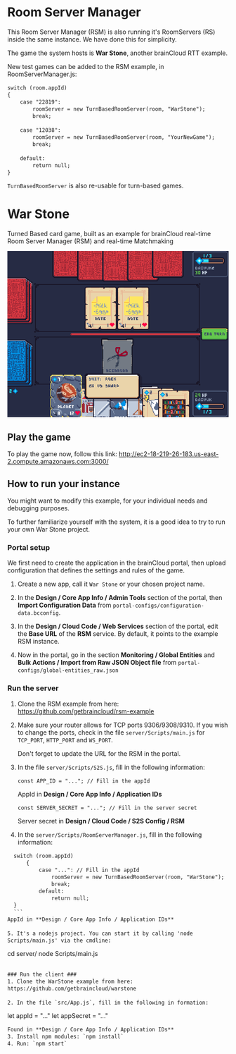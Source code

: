 # Room Server Manager #

This Room Server Manager (RSM) is also running it's RoomServers (RS) inside the same instance. We have done this for simplicity.


The game the system hosts is **War Stone**, another brainCloud RTT example.


New test games can be added to the RSM example, in RoomServerManager.js:

```
switch (room.appId)
{
    case "22819":
        roomServer = new TurnBasedRoomServer(room, "WarStone");
        break;

    case "12038":
        roomServer = new TurnBasedRoomServer(room, "YourNewGame");
        break;
        
    default:
        return null;
}
```

`TurnBasedRoomServer` is also re-usable for turn-based games.





# War Stone #
Turned Based card game, built as an example for brainCloud real-time Room Server Manager (RSM) and real-time Matchmaking

![](screenshots/warstone.png)

## Play the game ##
To play the game now, follow this link:
http://ec2-18-219-26-183.us-east-2.compute.amazonaws.com:3000/

## How to run your instance ##
You might want to modify this example, for your individual needs and debugging purposes. 

To further familiarize yourself with the system, it is a good idea to try to run your own War Stone project.

### Portal setup ###
We first need to create the application in the brainCloud portal, then upload configuration that defines the settings and rules of the game.
1. Create a new app, call it `War Stone` or your chosen project name.

2. In the **Design / Core App Info / Admin Tools** section of the portal, then **Import Configuration Data** from `portal-configs/configuration-data.bcconfig`.
3. In the **Design / Cloud Code / Web Services** section of the portal, edit the **Base URL** of the **RSM** service. By default, it points to the example RSM instance.
4. Now in the portal, go in the section **Monitoring / Global Entities** and **Bulk Actions / Import from Raw JSON Object file** from `portal-configs/global-entities_raw.json`

### Run the server ###
1. Clone the RSM example from here: https://github.com/getbraincloud/rsm-example
2. Make sure your router allows for TCP ports 9306/9308/9310. If you wish to change the ports, check in the file `server/Scripts/main.js` for `TCP_PORT`, `HTTP_PORT` and `WS_PORT`.

   Don't forget to update the URL for the RSM in the portal.
3. In the file `server/Scripts/S2S.js`, fill in the following information:
   ```
   const APP_ID = "..."; // Fill in the appId
   ```
   AppId in **Design / Core App Info / Application IDs**
   ```
   const SERVER_SECRET = "..."; // Fill in the server secret
   ```
   Server secret in **Design /  Cloud Code / S2S Config / RSM**
4. In the `server/Scripts/RoomServerManager.js`, fill in the following information:

  ```
    switch (room.appId)
        {
            case "...": // Fill in the appId
                roomServer = new TurnBasedRoomServer(room, "WarStone");
                break;
            default:
                return null;
    }
    ```
  AppId in **Design / Core App Info / Application IDs**

5. It's a nodejs project. You can start it by calling 'node Scripts/main.js' via the cmdline:
   ```
   cd server/
   node Scripts/main.js
   ```

### Run the client ###
1. Clone the WarStone example from here: https://github.com/getbraincloud/warstone

2. In the file `src/App.js`, fill in the following in formation:
   ```
   let appId = "..."
   let appSecret = "..."
   ```
   Found in **Design / Core App Info / Application IDs**
3. Install npm modules: `npm install`
4. Run: `npm start`
